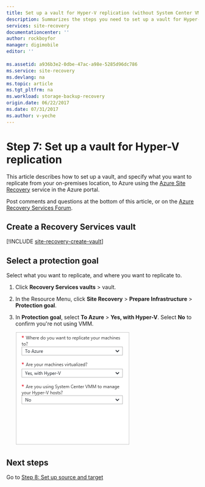 ```yaml
---
title: Set up a vault for Hyper-V replication (without System Center VMM) to Azure using Azure Site Recovery | Azure
description: Summarizes the steps you need to set up a vault for Hyper-V replication to Azure using Azure Site Recovery
services: site-recovery
documentationcenter: ''
author: rockboyfor
manager: digimobile
editor: ''

ms.assetid: a936b3e2-0dbe-47ac-a98e-5285d96dc786
ms.service: site-recovery
ms.devlang: na
ms.topic: article
ms.tgt_pltfrm: na
ms.workload: storage-backup-recovery
origin.date: 06/22/2017
ms.date: 07/31/2017
ms.author: v-yeche
---
```


# Step 7: Set up a vault for Hyper-V replication

This article describes how to set up a vault, and specify what you want to replicate from your on-premises location, to Azure using the [Azure Site Recovery](site-recovery-overview.md) service in the Azure portal.

Post comments and questions at the bottom of this article, or on the [Azure Recovery Services Forum](https://social.msdn.microsoft.com/Forums/en-US/home?forum=hypervrecovmgr).

## Create a Recovery Services vault

[!INCLUDE [site-recovery-create-vault](../../includes/site-recovery-create-vault.md)]

## Select a protection goal

Select what you want to replicate, and where you want to replicate to.

1. Click **Recovery Services vaults** > vault.
2. In the Resource Menu, click **Site Recovery** > **Prepare Infrastructure** > **Protection goal**.
3. In **Protection goal**, select **To Azure** > **Yes, with Hyper-V**. Select **No** to confirm you're not using VMM. 

    ![Choose goals](./media/hyper-v-site-walkthrough-create-vault/choose-goals2.png)

## Next steps

Go to [Step 8: Set up source and target](hyper-v-site-walkthrough-source-target.md)

<!--Update_Description: new article about walkthrought create vault from hyper-v to azure  -->